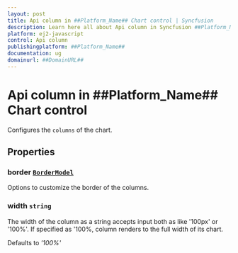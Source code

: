 ```yaml
---
layout: post
title: Api column in ##Platform_Name## Chart control | Syncfusion
description: Learn here all about Api column in Syncfusion ##Platform_Name## Chart control of Syncfusion Essential JS 2 and more.
platform: ej2-javascript
control: Api column 
publishingplatform: ##Platform_Name##
documentation: ug
domainurl: ##DomainURL##
---
```


# Api column in ##Platform_Name## Chart control

Configures the `columns` of the chart.

## Properties

### border [`BorderModel`](./api-borderModel.html)

Options to customize the border of the columns.

### width `string`

The width of the column as a string accepts input both as like '100px' or '100%'.
If specified as '100%, column renders to the full width of its chart.

Defaults to *'100%'*
